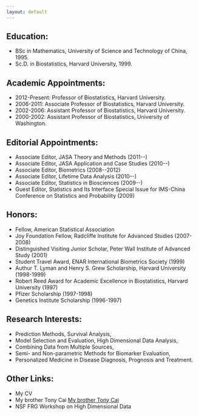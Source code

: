 ```yaml
---
layout: default
---
```



## **Education**:

* BSc in Mathematics, University of Science and Technology of China, 1995.
* Sc.D. in Biostatistics, Harvard University, 1999. 

## **Academic Appointments**:

* 2012-Present: Professor of Biostatistics, Harvard University.
* 2006-2011: Associate Professor of Biostatistics, Harvard University.
* 2002-2006: Assistant Professor of Biostatistics, Harvard University.
* 2000-2002: Assistant Professor of Biostatistics, University of Washington. 

## **Editorial Appointments**:

* Associate Editor, JASA Theory and Methods (2011--)
* Associate Editor, JASA Application and Case Studies (2010--)
* Associate Editor, Biometrics (2008--2012)
* Associate Editor, Lifetime Data Analysis (2010--)
* Associate Editor, Statistics in Biosciences (2009--)
* Guest Editor, Statistics and Its Interface Special Issue for IMS-China Conference on Statistics and Probability (2009) 

## **Honors**:

* Fellow, American Statistical Association
* Joy Foundation Fellow, Radcliffe Institute for Advanced Studies (2007-2008)
* Distinguished Visiting Junior Scholar, Peter Wall Institute of Advanced Study (2001)
* Student Travel Award, ENAR International Biometrics Society (1999)
* Authur T. Lyman and Henry S. Grew Scholarship, Harvard University (1998-1999)
* Robert Reed Award for Academic Excellence in Biostatistics, Harvard University (1997)
* Pfizer Scholarship (1997-1998)
* Genetics Institute Scholarship (1996-1997) 

## **Research Interests**:

* Prediction Methods, Survival Analysis,
* Model Selection and Evaluation, High Dimensional Data Analysis,
* Combining Data from Multiple Sources,
* Semi- and Non-parametric Methods for Biomarker Evaluation,
* Personalized Medicine in Disease Diagnosis, Prognosis and Treatment. 

## **Other Links**:

* My CV 
* My brother Tony Cai [My brother Tony Cai](http://www-stat.wharton.upenn.edu/~tcai/)
* NSF FRG Workshop on High Dimensional Data 
